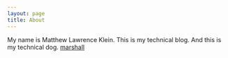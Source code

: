 ```yaml
---
layout: page
title: About
---
```


My name is Matthew Lawrence Klein. This is my technical blog. 
And this is my technical dog. 
[marshall](https://i.imgur.com/5ULze94.jpg)


